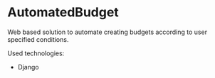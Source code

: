 # AutomatedBudget

Web based solution to automate creating budgets according to user specified conditions.

Used technologies:
  * Django
